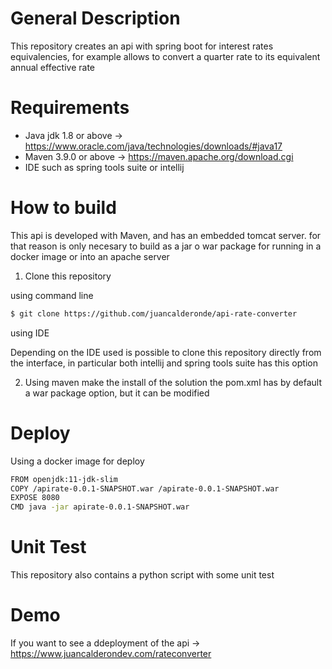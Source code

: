 # General Description
This repository creates an api with spring boot for interest rates equivalencies, for example allows to convert a quarter rate to its equivalent annual effective rate

# Requirements
  - Java jdk 1.8 or above -> https://www.oracle.com/java/technologies/downloads/#java17
  - Maven 3.9.0 or above -> https://maven.apache.org/download.cgi
  - IDE such as spring tools suite or intellij
# How to build

This api is developed with Maven, and has an embedded tomcat server. for that reason is only necesary to build as a jar o war package for running in a docker image or into an apache server

1. Clone this repository

  using command line
  ```bash
  $ git clone https://github.com/juancalderonde/api-rate-converter
  ```
  using IDE
  
  Depending on the IDE used is possible to clone this repository directly from the interface, in particular both intellij and spring tools suite has this option
  
2. Using maven make the install of the solution the pom.xml has by default a war package option, but it can be modified


# Deploy

Using a docker image for deploy

  ```bash
  FROM openjdk:11-jdk-slim
  COPY /apirate-0.0.1-SNAPSHOT.war /apirate-0.0.1-SNAPSHOT.war
  EXPOSE 8080
  CMD java -jar apirate-0.0.1-SNAPSHOT.war
  ```
# Unit Test
This repository also contains a python script with some unit test

# Demo
If you want to see a ddeployment of the api -> https://www.juancalderondev.com/rateconverter


